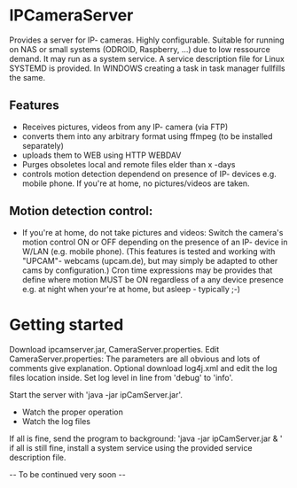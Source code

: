 # IPCameraServer
Provides a server for IP- cameras. Highly configurable. Suitable for running on NAS or small systems (ODROID, Raspberry, ...) due to low ressource demand. It may run as a system service. A service description file for Linux SYSTEMD is provided. In WINDOWS creating a task in task manager fullfills the same. 

## Features
 - Receives pictures, videos from any IP- camera (via FTP)
 - converts them into any arbitrary format using ffmpeg (to be installed separately)
 - uploads them to WEB using HTTP WEBDAV
 - Purges obsoletes local and remote files elder than x -days
 - controls motion detection dependend on presence of  IP- devices e.g. mobile phone. If you're at home, no pictures/videos are taken.
     

## Motion detection control:
- If you're at home, do not take pictures and videos: Switch the camera's motion control ON or OFF depending on the presence of an IP- device in W/LAN (e.g. mobile phone). (This features is tested and working with "UPCAM"- webcams (upcam.de), but may simply be adapted to other cams by configuration.)
Cron time expressions may be provides that define where motion MUST be ON regardless of a any device presence e.g. at night when your're at home, but asleep - typically ;-) 


# Getting started
Download ipcamserver.jar, CameraServer.properties.
Edit CameraServer.properties: The parameters are all obvious and lots of comments give explanation.
Optional download log4j.xml and edit the log files location inside. Set log level in line <Logger name="com.gsi" level="debug">  from 'debug' to 'info'. 

Start the server with 'java -jar ipCamServer.jar'. 
- Watch the proper operation
- Watch the log files

If all is fine, send the program to background: 'java -jar ipCamServer.jar & '
if all is still fine, install a system service using the provided service description file. 



-- To be continued very soon --


